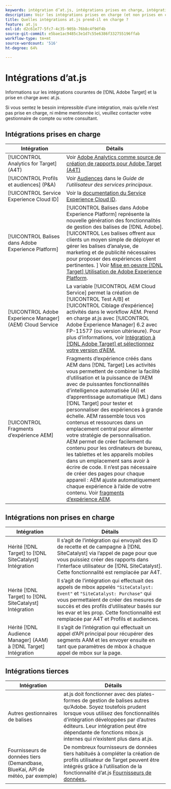 ```yaml
---
keywords: intégration d’at.js, intégrations prises en charge, intégrations non prises en charge, intégrations tierces
description: Voir les intégrations prises en charge (et non prises en charge) par [!DNL Adobe Target] at.js, y compris [!UICONTROL Analytics pour Target] (A4T), la variable [!UICONTROL Service d’ID d’Experience Cloud], etc.
title: Quelles intégrations at.js prend-il en charge ?
feature: at.js
exl-id: d2c61e77-5fc7-4c35-905b-76b8c4f9df4b
source-git-commit: e5bae1ac9485c3e1d7c55e6386f332755196ffab
workflow-type: tm+mt
source-wordcount: '516'
ht-degree: 64%

---
```


# Intégrations d’at.js

Informations sur les intégrations courantes de [!DNL Adobe Target] et la prise en charge avec at.js.

Si vous sentez le besoin irrépressible d’une intégration, mais qu’elle n’est pas prise en charge, ni même mentionnée ici, veuillez contacter votre gestionnaire de compte ou votre consultant.

## Intégrations prises en charge

| Intégration | Détails |
|--- |--- |
| [!UICONTROL Analytics for Target] (A4T) | Voir [Adobe Analytics comme source de création de rapports pour Adobe Target (A4T)](https://experienceleague.adobe.com/docs/target/using/integrate/a4t/a4t.html) |
| [!UICONTROL Profils et audiences] (P&amp;A) | Voir [Audiences](https://experienceleague.adobe.com/docs/core-services/interface/audiences/audience-library.html?lang=fr) dans le *Guide de l’utilisateur des services principaux*. |
| [!UICONTROL Service Experience Cloud ID] | Voir la [documentation du Service Experience Cloud ID](https://experienceleague.adobe.com/docs/id-service/using/home.html). |
| [!UICONTROL Balises dans Adobe Experience Platform] | [!UICONTROL Balises dans Adobe Experience Platform] représente la nouvelle génération des fonctionnalités de gestion des balises de [!DNL Adobe]. [!UICONTROL Les balises offrent aux clients un moyen simple de déployer et gérer les balises d’analyse, de marketing et de publicité nécessaires pour proposer des expériences client pertinentes. ] Voir [Mise en oeuvre [!DNL Target] Utilisation de Adobe Experience Platform](../how-to-deployatjs/implement-target-using-adobe-launch.md). |
| [!UICONTROL Adobe Experience Manager] (AEM) Cloud Service | La variable [!UICONTROL AEM Cloud Service] permet la création de [!UICONTROL Test A/B] et [!UICONTROL Ciblage d’expérience] activités dans le workflow AEM. Prend en charge at.js avec [!UICONTROL Adobe Experience Manager] 6.2 avec FP-11577 (ou version ultérieure). Pour plus d’informations, voir [Intégration à  [!DNL Adobe Target] et sélectionnez votre version d’AEM.](https://experienceleague.adobe.com/docs/experience-manager-release-information/aem-release-updates/previous-updates/aem-previous-versions.html?lang=fr) |
| [!UICONTROL Fragments d’expérience AEM] | Fragments d’expérience créés dans AEM dans [!DNL Target] Les activités vous permettent de combiner la facilité d’utilisation et la puissance de l’AEM avec de puissantes fonctionnalités d’intelligence automatisée (AI) et d’apprentissage automatique (ML) dans [!DNL Target] pour tester et personnaliser des expériences à grande échelle.  AEM rassemble tous vos contenus et ressources dans un emplacement central pour alimenter votre stratégie de personnalisation. AEM permet de créer facilement du contenu pour les ordinateurs de bureau, les tablettes et les appareils mobiles dans un emplacement sans avoir à écrire de code. Il n’est pas nécessaire de créer des pages pour chaque appareil : AEM ajuste automatiquement chaque expérience à l’aide de votre contenu.  Voir [fragments d’expérience AEM](https://experienceleague.adobe.com/docs/target/using/experiences/offers/aem-experience-fragments.html). |

## Intégrations non prises en charge

| Intégration | Détails |
|--- |--- |
| Hérité [!DNL Target] to [!DNL SiteCatalyst] Intégration | Il s’agit de l’intégration qui envoyait des ID de recette et de campagne à [!DNL SiteCatalyst] via l’appel de page pour que vous puissiez créer des rapports dans l’interface utilisateur de [!DNL SiteCatalyst]. Cette fonctionnalité est remplacée par A4T. |
| Hérité [!DNL Target] to [!DNL SiteCatalyst] Intégration | Il s’agit de l’intégration qui effectuait des appels de mbox appelés `"SiteCatalyst: Event"` et `"SiteCatalyst: Purchase"` qui vous permettaient de créer des mesures de succès et des profils d’utilisateur basés sur les evar et les prop. Cette fonctionnalité est remplacée par A4T et Profils et audiences. |
| Hérité [!DNL Audience Manager] (AAM) à [!DNL Target] Intégration | Il s’agit de l’intégration qui effectuait un appel d’API principal pour récupérer des segments AAM et les envoyer ensuite en tant que paramètres de mbox à chaque appel de mbox sur la page. |

## Intégrations tierces

| Intégration | Détails |
|--- |--- |
| Autres gestionnaires de balises | at.js doit fonctionner avec des plates-formes de gestion de balises autres qu’Adobe. Soyez toutefois prudent lorsque vous utilisez des fonctionnalités d’intégration développées par d’autres éditeurs. Leur intégration peut être dépendante de fonctions mbox.js internes qui n’existent plus dans at.js. |
| Fournisseurs de données tiers (Demandbase, BlueKai, API de météo, par exemple) | De nombreux fournisseurs de données tiers habitués à compléter la création de profils utilisateur de Target peuvent être intégrés grâce à l’utilisation de la fonctionnalité d’at.js [Fournisseurs de données.](../atjs-functions/targetglobalsettings.md#data-providers). |
